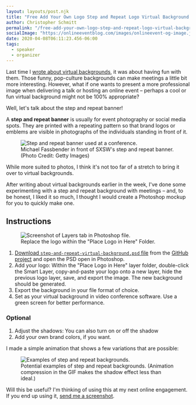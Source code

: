 ```yaml
---
layout: layouts/post.njk
title: "Free Add Your Own Logo Step and Repeat Logo Virtual Background Mockup"
author: Christopher Schmitt
permalink: "/free-add-your-own-logo-step-and-repeat-logo-virtual-background-mockup/"
socialImage: "https://onlineeventblog.com/images/onlineevent-og-image.jpg"
date: 2020-04-08T06:11:23.456-06:00
tags:
  - speaker
  - organizer
---
```


Last time I [wrote about virtual backgrounds](/fun-backgrounds-for-zoom-green-screen-backgrounds/), it was about having fun with them. Those funny, pop-culture backgrounds can make meetings a little bit more interesting. However, what if one wants to present a more professional image when delivering a talk or hosting an online event – perhaps a cool or fun virtual background might not be 100% appropriate?

Well, let's talk about the step and repeat banner!

A **step and repeat banner** is usually for event photography or social media spots. They are printed with a repeating pattern so that brand logos or emblems are visible in photographs of the individuals standing in front of it. 

<figure>
    <img src="/images/blog/2020-04-08-sxsw-step-and-repeat.jpg" alt="Step and repeat banner used at a conference." loading="lazy">
    <figcaption>Michael Fassbender in front of SXSW's step and repeat banner. (Photo Credit: Getty Images)</figcaption>
</figure>

While more suited to photos, I think it's not too far of a stretch to bring it over to virtual backgrounds.

After writing about virtual backgrounds earlier in the week, I've done some experimenting with a step and repeat background with meetings – and, to be honest, I liked it so much, I thought I would create a Photoshop mockup for you to quickly make one.

## Instructions

<figure>
    <img src="/images/blog/2020-04-08-photoshop-layers.png" alt="Screenshot of Layers tab in Photoshop file." loading="lazy">
    <figcaption>Replace the logo within the "Place Logo in Here" Folder.</figcaption>
</figure>

1. [Download `step-and-repeat-virtual-background.psd` file](https://GitHub.com/teleject/step-and-repeat-virtual-background/archive/master.zip) from the [GitHub project](https://github.com/teleject/step-and-repeat-virtual-background) and open the PSD open in Photoshop.
2. Add your logo: Within the "Place Logo in Here" layer folder, double-click the Smart Layer, copy-and-paste your logo onto a new layer, hide the previous logo layer, save, and export the image. The new background should be generated. 
3. Export the background in your file format of choice.
4. Set as your virtual background in video conference software. Use a green screen for better performance.

### Optional

1. Adjust the shadows: You can also turn on or off the shadow 
2. Add your own brand colors, if you want.


I made a simple animation that shows a few variations that are possible:

<figure>
    <img src="/images/blog/2020-04-08-examples.gif" alt="Examples of step and repeat backgrounds." loading="lazy">
    <figcaption>Potential examples of step and repeat backgrounds. (Animation compression in the GIF makes the shadow effect less than ideal.)</figcaption>
</figure>

Will this be useful? I'm thinking of using this at my next online engagement. If you end up using it, [send me a screenshot](https://twitter.com/@teleject).